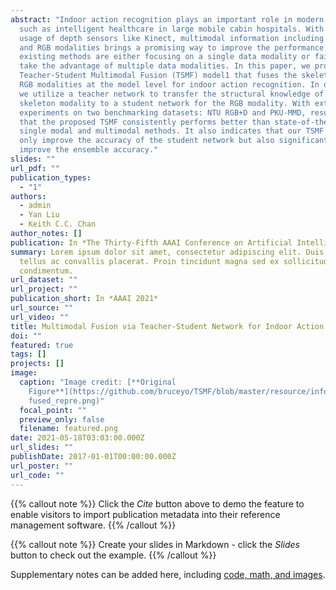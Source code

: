 ```yaml
---
abstract: "Indoor action recognition plays an important role in modern society,
  such as intelligent healthcare in large mobile cabin hospitals. With the wide
  usage of depth sensors like Kinect, multimodal information including skeleton
  and RGB modalities brings a promising way to improve the performance. However,
  existing methods are either focusing on a single data modality or failed to
  take the advantage of multiple data modalities. In this paper, we propose a
  Teacher-Student Multimodal Fusion (TSMF) model1 that fuses the skeleton and
  RGB modalities at the model level for indoor action recognition. In our TSMF,
  we utilize a teacher network to transfer the structural knowledge of the
  skeleton modality to a student network for the RGB modality. With extensive
  experiments on two benchmarking datasets: NTU RGB+D and PKU-MMD, results show
  that the proposed TSMF consistently performs better than state-of-the-art
  single modal and multimodal methods. It also indicates that our TSMF could not
  only improve the accuracy of the student network but also significantly
  improve the ensemble accuracy."
slides: ""
url_pdf: ""
publication_types:
  - "1"
authors:
  - admin
  - Yan Liu
  - Keith C.C. Chan
author_notes: []
publication: In *The Thirty-Fifth AAAI Conference on Artificial Intelligence*
summary: Lorem ipsum dolor sit amet, consectetur adipiscing elit. Duis posuere
  tellus ac convallis placerat. Proin tincidunt magna sed ex sollicitudin
  condimentum.
url_dataset: ""
url_project: ""
publication_short: In *AAAI 2021*
url_source: ""
url_video: ""
title: Multimodal Fusion via Teacher-Student Network for Indoor Action Recognition
doi: ""
featured: true
tags: []
projects: []
image:
  caption: "Image credit: [**Original
    Figure**](https://github.com/bruceyo/TSMF/blob/master/resource/info/neural_\
    fused_repre.png)"
  focal_point: ""
  preview_only: false
  filename: featured.png
date: 2021-05-18T03:03:00.000Z
url_slides: ""
publishDate: 2017-01-01T00:00:00.000Z
url_poster: ""
url_code: ""
---
```


{{% callout note %}}
Click the _Cite_ button above to demo the feature to enable visitors to import publication metadata into their reference management software.
{{% /callout %}}

{{% callout note %}}
Create your slides in Markdown - click the _Slides_ button to check out the example.
{{% /callout %}}

Supplementary notes can be added here, including [code, math, and images](https://wowchemy.com/docs/writing-markdown-latex/).
